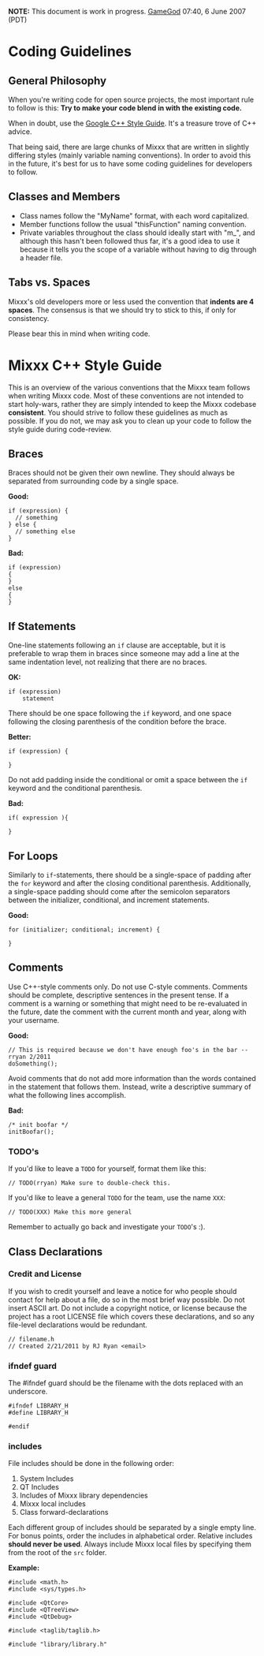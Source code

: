 **NOTE:** This document is work in progress. [GameGod](/User/GameGod)
07:40, 6 June 2007 (PDT)

# Coding Guidelines

## General Philosophy

When you're writing code for open source projects, the most important
rule to follow is this: **Try to make your code blend in with the
existing code.**

When in doubt, use the [Google C++ Style
Guide](http://google-styleguide.googlecode.com/svn/trunk/cppguide.xml).
It's a treasure trove of C++ advice.

That being said, there are large chunks of Mixxx that are written in
slightly differing styles (mainly variable naming conventions). In order
to avoid this in the future, it's best for us to have some coding
guidelines for developers to follow.

## Classes and Members

  - Class names follow the "MyName" format, with each word capitalized. 
  - Member functions follow the usual "thisFunction" naming convention. 
  - Private variables throughout the class should ideally start with
    "m\_", and although this hasn't been followed thus far, it's a good
    idea to use it because it tells you the scope of a variable without
    having to dig through a header file.

## Tabs vs. Spaces

Mixxx's old developers more or less used the convention that **indents
are 4 spaces**. The consensus is that we should try to stick to this, if
only for consistency.

Please bear this in mind when writing code.

# Mixxx C++ Style Guide

This is an overview of the various conventions that the Mixxx team
follows when writing Mixxx code. Most of these conventions are not
intended to start holy-wars, rather they are simply intended to keep the
Mixxx codebase **consistent**. You should strive to follow these
guidelines as much as possible. If you do not, we may ask you to clean
up your code to follow the style guide during code-review.

## Braces

Braces should not be given their own newline. They should always be
separated from surrounding code by a single space.

**Good:**

    if (expression) {
      // something
    } else {
      // something else
    }

**Bad:**

    if (expression)
    {
    }
    else
    {
    }

## If Statements

One-line statements following an `if` clause are acceptable, but it is
preferable to wrap them in braces since someone may add a line at the
same indentation level, not realizing that there are no braces.

**OK:**

    if (expression)
        statement

There should be one space following the `if` keyword, and one space
following the closing parenthesis of the condition before the brace.

**Better:**

    if (expression) {
    
    }

Do not add padding inside the conditional or omit a space between the
`if` keyword and the conditional parenthesis.

**Bad:**

    if( expression ){
    
    }

## For Loops

Similarly to `if`-statements, there should be a single-space of padding
after the `for` keyword and after the closing conditional parenthesis.
Additionally, a single-space padding should come after the semicolon
separators between the initializer, conditional, and increment
statements.

**Good:**

    for (initializer; conditional; increment) {
    
    }

## Comments

Use C++-style comments only. Do not use C-style comments. Comments
should be complete, descriptive sentences in the present tense. If a
comment is a warning or something that might need to be re-evaluated in
the future, date the comment with the current month and year, along with
your username.

**Good:**

    // This is required because we don't have enough foo's in the bar -- rryan 2/2011
    doSomething();

Avoid comments that do not add more information than the words contained
in the statement that follows them. Instead, write a descriptive summary
of what the following lines accomplish.

**Bad:**

    /* init boofar */
    initBoofar();

### TODO's

If you'd like to leave a `TODO` for yourself, format them like this:

    // TODO(rryan) Make sure to double-check this.

If you'd like to leave a general `TODO` for the team, use the name
`XXX`:

    // TODO(XXX) Make this more general

Remember to actually go back and investigate your `TODO`'s :).

## Class Declarations

### Credit and License

If you wish to credit yourself and leave a notice for who people should
contact for help about a file, do so in the most brief way possible. Do
not insert ASCII art. Do not include a copyright notice, or license
because the project has a root LICENSE file which covers these
declarations, and so any file-level declarations would be redundant.

``` 
// filename.h 
// Created 2/21/2011 by RJ Ryan <email> 
```

### ifndef guard

The \#ifndef guard should be the filename with the dots replaced with an
underscore.

    #ifndef LIBRARY_H
    #define LIBRARY_H
    
    #endif

### includes

File includes should be done in the following order:

1.  System Includes
2.  QT Includes
3.  Includes of Mixxx library dependencies
4.  Mixxx local includes
5.  Class forward-declarations

Each different group of includes should be separated by a single empty
line. For bonus points, order the includes in alphabetical order.
Relative includes **should never be used**. Always include Mixxx local
files by specifying them from the root of the `src` folder.

**Example:**

    #include <math.h>
    #include <sys/types.h>
    
    #include <QtCore>
    #include <QTreeView>
    #include <QtDebug>
    
    #include <taglib/taglib.h>
    
    #include "library/library.h"
